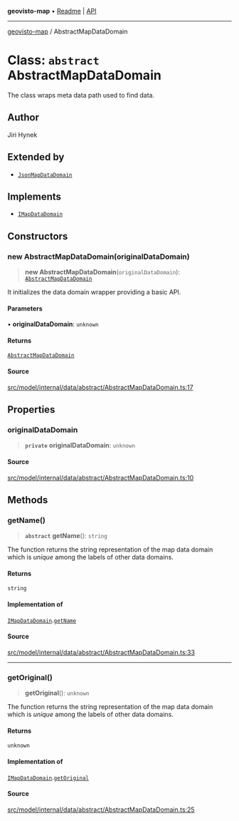 **geovisto-map** • [Readme](../README.md) \| [API](../globals.md)

***

[geovisto-map](../README.md) / AbstractMapDataDomain

# Class: `abstract` AbstractMapDataDomain

The class wraps meta data path used to find data.

## Author

Jiri Hynek

## Extended by

- [`JsonMapDataDomain`](JsonMapDataDomain.md)

## Implements

- [`IMapDataDomain`](../interfaces/IMapDataDomain.md)

## Constructors

### new AbstractMapDataDomain(originalDataDomain)

> **new AbstractMapDataDomain**(`originalDataDomain`): [`AbstractMapDataDomain`](AbstractMapDataDomain.md)

It initializes the data domain wrapper providing a basic API.

#### Parameters

• **originalDataDomain**: `unknown`

#### Returns

[`AbstractMapDataDomain`](AbstractMapDataDomain.md)

#### Source

[src/model/internal/data/abstract/AbstractMapDataDomain.ts:17](https://github.com/geovisto/geovisto-map/blob/e22d774889dbc28cc1ec62933ecf6bab6690f172/src/model/internal/data/abstract/AbstractMapDataDomain.ts#L17)

## Properties

### originalDataDomain

> **`private`** **originalDataDomain**: `unknown`

#### Source

[src/model/internal/data/abstract/AbstractMapDataDomain.ts:10](https://github.com/geovisto/geovisto-map/blob/e22d774889dbc28cc1ec62933ecf6bab6690f172/src/model/internal/data/abstract/AbstractMapDataDomain.ts#L10)

## Methods

### getName()

> **`abstract`** **getName**(): `string`

The function returns the string representation of the map data domain
which is *unique* among the labels of other data domains.

#### Returns

`string`

#### Implementation of

[`IMapDataDomain`](../interfaces/IMapDataDomain.md).[`getName`](../interfaces/IMapDataDomain.md#getname)

#### Source

[src/model/internal/data/abstract/AbstractMapDataDomain.ts:33](https://github.com/geovisto/geovisto-map/blob/e22d774889dbc28cc1ec62933ecf6bab6690f172/src/model/internal/data/abstract/AbstractMapDataDomain.ts#L33)

***

### getOriginal()

> **getOriginal**(): `unknown`

The function returns the string representation of the map data domain
which is *unique* among the labels of other data domains.

#### Returns

`unknown`

#### Implementation of

[`IMapDataDomain`](../interfaces/IMapDataDomain.md).[`getOriginal`](../interfaces/IMapDataDomain.md#getoriginal)

#### Source

[src/model/internal/data/abstract/AbstractMapDataDomain.ts:25](https://github.com/geovisto/geovisto-map/blob/e22d774889dbc28cc1ec62933ecf6bab6690f172/src/model/internal/data/abstract/AbstractMapDataDomain.ts#L25)
